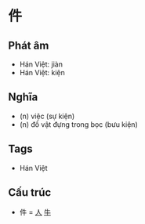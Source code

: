 # 件

## Phát âm
* Hán Việt: jiàn
* Hán Việt: kiện

## Nghĩa
* (n) việc (sự kiện)
* (n) đồ vật đựng trong bọc (bưu kiện)

## Tags
* Hán Việt

## Cấu trúc
* 件 = [人](人.md) [牛](牛.md)

<script>window.HANZI_FIELD='件';</script>